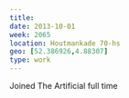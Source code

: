 ```yaml
---
title:
date: 2013-10-01
week: 2065
location: Houtmankade 70-hs
geo: [52.386926,4.88307]
type: work
---
```


Joined The Artificial full time
<!--
  turned down long-term work at AKQA
-->
